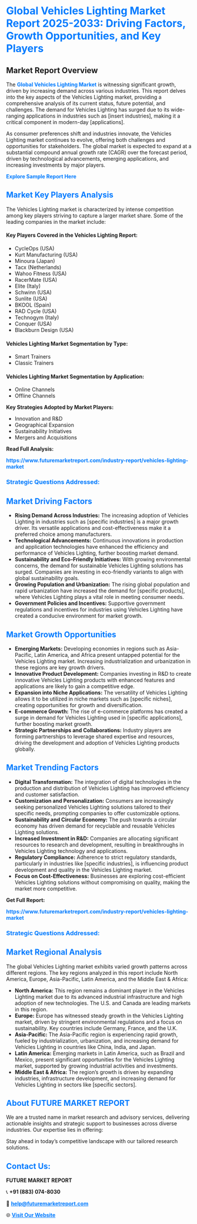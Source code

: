 <h1 style="color: #007BFF;">Global Vehicles Lighting Market Report 2025-2033: Driving Factors, Growth Opportunities, and Key Players</h1>

<section id="overview">
<h2>Market Report Overview</h2>
<p>The <a href="https://www.futuremarketreport.com/industry-report/vehicles-lighting-market" style="color: #007BFF; text-decoration: none;"><strong>Global Vehicles Lighting Market</strong></a> is witnessing significant growth, driven by increasing demand across various industries. This report delves into the key aspects of the Vehicles Lighting market, providing a comprehensive analysis of its current status, future potential, and challenges. The demand for Vehicles Lighting has surged due to its wide-ranging applications in industries such as [insert industries], making it a critical component in modern-day [applications].</p>
<p>As consumer preferences shift and industries innovate, the Vehicles Lighting market continues to evolve, offering both challenges and opportunities for stakeholders. The global market is expected to expand at a substantial compound annual growth rate (CAGR) over the forecast period, driven by technological advancements, emerging applications, and increasing investments by major players.</p>
</section>

<section id="overview">
<p><a href="https://www.futuremarketreport.com/request-sample/reportId=37156" style="color: #007BFF; text-decoration: none;"><strong>Explore Sample Report Here</strong></a></p>
</section>

<section id="key-players">
<h2 style="color: #007BFF;">Market Key Players Analysis</h2>
<p>The Vehicles Lighting market is characterized by intense competition among key players striving to capture a larger market share. Some of the leading companies in the market include:</p>
<h4>Key Players Covered in the Vehicles Lighting Report:</h4>
<ul><li>CycleOps (USA)</li><li>Kurt Manufacturing (USA)</li><li>Minoura (Japan)</li><li>Tacx (Netherlands)</li><li>Wahoo Fitness (USA)</li><li>RacerMate (USA)</li><li>Elite (Italy)</li><li>Schwinn (USA)</li><li>Sunlite (USA)</li><li>BKOOL (Spain)</li><li>RAD Cycle (USA)</li><li>Technogym (Italy)</li><li>Conquer (USA)</li><li>Blackburn Design (USA)</li></ul>
<h4>Vehicles Lighting Market Segmentation by Type:</h4>
<ul><li>Smart Trainers</li><li>Classic Trainers</li></ul>

<h4>Vehicles Lighting Market Segmentation by Application:</h4>
<ul><li>Online Channels</li><li>Offline Channels</li></ul>
<p><strong>Key Strategies Adopted by Market Players:</strong></p>
<ul>
<li>Innovation and R&D</li>
<li>Geographical Expansion</li>
<li>Sustainability Initiatives</li>
<li>Mergers and Acquisitions</li>
</ul>
</section>

<section>
<p><strong>Read Full Analysis: </strong></p><a href="https://www.futuremarketreport.com/industry-report/vehicles-lighting-market" style="color: #007BFF; text-decoration: none;"><strong>https://www.futuremarketreport.com/industry-report/vehicles-lighting-market</strong></a>
<h3 style="color: #007BFF;">Strategic Questions Addressed:</h3>
</section>

<section id="driving-factors">
<h2 style="color: #007BFF;">Market Driving Factors</h2>
<ul>
<li><strong>Rising Demand Across Industries:</strong> The increasing adoption of Vehicles Lighting in industries such as [specific industries] is a major growth driver. Its versatile applications and cost-effectiveness make it a preferred choice among manufacturers.</li>
<li><strong>Technological Advancements:</strong> Continuous innovations in production and application technologies have enhanced the efficiency and performance of Vehicles Lighting, further boosting market demand.</li>
<li><strong>Sustainability and Eco-Friendly Initiatives:</strong> With growing environmental concerns, the demand for sustainable Vehicles Lighting solutions has surged. Companies are investing in eco-friendly variants to align with global sustainability goals.</li>
<li><strong>Growing Population and Urbanization:</strong> The rising global population and rapid urbanization have increased the demand for [specific products], where Vehicles Lighting plays a vital role in meeting consumer needs.</li>
<li><strong>Government Policies and Incentives:</strong> Supportive government regulations and incentives for industries using Vehicles Lighting have created a conducive environment for market growth.</li>
</ul>
</section>

<section id="growth-opportunities">
<h2 style="color: #007BFF;">Market Growth Opportunities</h2>
<ul>
<li><strong>Emerging Markets:</strong> Developing economies in regions such as Asia-Pacific, Latin America, and Africa present untapped potential for the Vehicles Lighting market. Increasing industrialization and urbanization in these regions are key growth drivers.</li>
<li><strong>Innovative Product Development:</strong> Companies investing in R&D to create innovative Vehicles Lighting products with enhanced features and applications are likely to gain a competitive edge.</li>
<li><strong>Expansion into Niche Applications:</strong> The versatility of Vehicles Lighting allows it to be utilized in niche markets such as [specific niches], creating opportunities for growth and diversification.</li>
<li><strong>E-commerce Growth:</strong> The rise of e-commerce platforms has created a surge in demand for Vehicles Lighting used in [specific applications], further boosting market growth.</li>
<li><strong>Strategic Partnerships and Collaborations:</strong> Industry players are forming partnerships to leverage shared expertise and resources, driving the development and adoption of Vehicles Lighting products globally.</li>
</ul>
</section>

<section id="trending-factors">
<h2 style="color: #007BFF;">Market Trending Factors</h2>
<ul>
<li><strong>Digital Transformation:</strong> The integration of digital technologies in the production and distribution of Vehicles Lighting has improved efficiency and customer satisfaction.</li>
<li><strong>Customization and Personalization:</strong> Consumers are increasingly seeking personalized Vehicles Lighting solutions tailored to their specific needs, prompting companies to offer customizable options.</li>
<li><strong>Sustainability and Circular Economy:</strong> The push towards a circular economy has driven demand for recyclable and reusable Vehicles Lighting solutions.</li>
<li><strong>Increased Investment in R&D:</strong> Companies are allocating significant resources to research and development, resulting in breakthroughs in Vehicles Lighting technology and applications.</li>
<li><strong>Regulatory Compliance:</strong> Adherence to strict regulatory standards, particularly in industries like [specific industries], is influencing product development and quality in the Vehicles Lighting market.</li>
<li><strong>Focus on Cost-Effectiveness:</strong> Businesses are exploring cost-efficient Vehicles Lighting solutions without compromising on quality, making the market more competitive.</li>
</ul>
</section>

<section>
<p><strong>Get Full Report: </strong></p><a href="https://www.futuremarketreport.com/industry-report/vehicles-lighting-market" style="color: #007BFF; text-decoration: none;"><strong>https://www.futuremarketreport.com/industry-report/vehicles-lighting-market</strong></a>
<h3 style="color: #007BFF;">Strategic Questions Addressed:</h3>
</section>


<section id="regional-analysis">
<h2 style="color: #007BFF;">Market Regional Analysis</h2>
<p>The global Vehicles Lighting market exhibits varied growth patterns across different regions. The key regions analyzed in this report include North America, Europe, Asia-Pacific, Latin America, and the Middle East & Africa:</p>
<ul>
<li><strong>North America:</strong> This region remains a dominant player in the Vehicles Lighting market due to its advanced industrial infrastructure and high adoption of new technologies. The U.S. and Canada are leading markets in this region.</li>
<li><strong>Europe:</strong> Europe has witnessed steady growth in the Vehicles Lighting market, driven by stringent environmental regulations and a focus on sustainability. Key countries include Germany, France, and the U.K.</li>
<li><strong>Asia-Pacific:</strong> The Asia-Pacific region is experiencing rapid growth, fueled by industrialization, urbanization, and increasing demand for Vehicles Lighting in countries like China, India, and Japan.</li>
<li><strong>Latin America:</strong> Emerging markets in Latin America, such as Brazil and Mexico, present significant opportunities for the Vehicles Lighting market, supported by growing industrial activities and investments.</li>
<li><strong>Middle East & Africa:</strong> The region’s growth is driven by expanding industries, infrastructure development, and increasing demand for Vehicles Lighting in sectors like [specific sectors].</li>
</ul>
</section>

<footer>
<h2 style="color: #007BFF;">About FUTURE MARKET REPORT</h2>
<p>We are a trusted name in market research and advisory services, delivering actionable insights and strategic support to businesses across diverse industries. Our expertise lies in offering:</p>

<p>Stay ahead in today’s competitive landscape with our tailored research solutions.</p>

<h2 style="color: #007BFF;">Contact Us:</h2>
<p><strong>FUTURE MARKET REPORT</strong></p>
<p>📞 <strong>+91 (883) 074-8030</strong></p>
<p>📧 <strong><a href="mailto:help@futuremarketreport.com" style="color: #007BFF;">help@futuremarketreport.com</a></strong></p>
<p>🌐 <strong><a href="https://www.futuremarketreport.com/" style="color: #007BFF;">Visit Our Website</a></strong></p>
</footer>